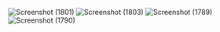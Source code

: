 ![Screenshot (1801)](https://github.com/user-attachments/assets/bf43dc7d-be22-4867-a8f2-7bd341597454)
![Screenshot (1803)](https://github.com/user-attachments/assets/f5b0a679-7f50-4dc9-aec1-12742e853490)
![Screenshot (1789)](https://github.com/user-attachments/assets/a742bf87-4ec1-4a34-940f-f25268bb85ec)
![Screenshot (1790)](https://github.com/user-attachments/assets/f6af9269-4c8c-4254-908b-9d6076225b3a)
